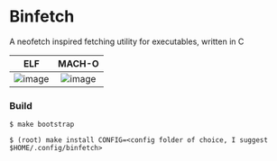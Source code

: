 # Binfetch

A neofetch inspired fetching utility for executables, written in C

ELF                     |  MACH-O
:----------------------:|:-------------------------:
![image](elf.png "ELF") | ![image](mach.png "MACH")

### Build

~~~
$ make bootstrap
~~~
~~~
$ (root) make install CONFIG=<config folder of choice, I suggest $HOME/.config/binfetch> 
~~~
